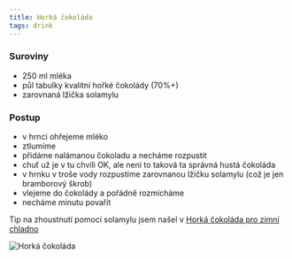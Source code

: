 ```yaml
---
title: Horká čokoláda
tags: drink
---
```


### Suroviny
- 250 ml mléka
- půl tabulky kvalitní hořké čokolády (70%+)
- zarovnaná lžička solamylu

### Postup
- v hrnci ohřejeme mléko
- ztlumíme
- přidáme nalámanou čokoladu a necháme rozpustit
- chuť už je v tu chvíli OK, ale není to taková ta správná hustá čokoláda
- v hrnku v troše vody rozpustíme zarovnanou lžičku solamylu (což je jen bramborový škrob)
- vlejeme do čokolády a pořádně rozmícháme
- necháme minutu povařit


Tip na zhoustnutí pomocí solamylu jsem našel v [Horká čokoláda pro zimní chladno](https://www.kucharkaprodceru.cz/horka-cokolada/)

![Horká čokoláda](/fotky/horka-cokolada.jpg)
